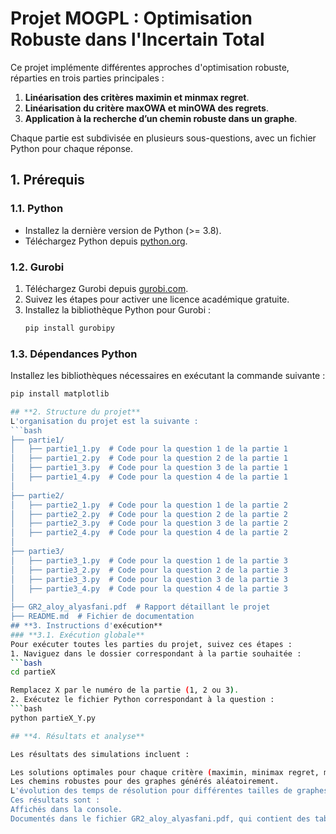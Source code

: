 # Projet MOGPL : Optimisation Robuste dans l'Incertain Total

Ce projet implémente différentes approches d'optimisation robuste, réparties en trois parties principales :
1. **Linéarisation des critères maximin et minmax regret**.
2. **Linéarisation du critère maxOWA et minOWA des regrets**.
3. **Application à la recherche d’un chemin robuste dans un graphe**.

Chaque partie est subdivisée en plusieurs sous-questions, avec un fichier Python pour chaque réponse.

## **1. Prérequis**

### **1.1. Python**
- Installez la dernière version de Python (>= 3.8).
- Téléchargez Python depuis [python.org](https://www.python.org/downloads/).

### **1.2. Gurobi**
1. Téléchargez Gurobi depuis [gurobi.com](https://www.gurobi.com/).
2. Suivez les étapes pour activer une licence académique gratuite.
3. Installez la bibliothèque Python pour Gurobi :
   ```bash
   pip install gurobipy
### **1.3. Dépendances Python**
Installez les bibliothèques nécessaires en exécutant la commande suivante :
   ```bash
   pip install matplotlib

## **2. Structure du projet**
L'organisation du projet est la suivante :
   ```bash
   ├── partie1/
   │   ├── partie1_1.py  # Code pour la question 1 de la partie 1
   │   ├── partie1_2.py  # Code pour la question 2 de la partie 1
   │   ├── partie1_3.py  # Code pour la question 3 de la partie 1
   │   ├── partie1_4.py  # Code pour la question 4 de la partie 1
   │
   ├── partie2/
   │   ├── partie2_1.py  # Code pour la question 1 de la partie 2
   │   ├── partie2_2.py  # Code pour la question 2 de la partie 2
   │   ├── partie2_3.py  # Code pour la question 3 de la partie 2
   │   ├── partie2_4.py  # Code pour la question 4 de la partie 2
   │
   ├── partie3/
   │   ├── partie3_1.py  # Code pour la question 1 de la partie 3
   │   ├── partie3_2.py  # Code pour la question 2 de la partie 3
   │   ├── partie3_3.py  # Code pour la question 3 de la partie 3
   │   ├── partie3_4.py  # Code pour la question 4 de la partie 3
   │
   ├── GR2_aloy_alyasfani.pdf  # Rapport détaillant le projet
   ├── README.md  # Fichier de documentation
## **3. Instructions d'exécution**
### **3.1. Exécution globale**
Pour exécuter toutes les parties du projet, suivez ces étapes :
1. Naviguez dans le dossier correspondant à la partie souhaitée :
   ```bash
   cd partieX

Remplacez X par le numéro de la partie (1, 2 ou 3).
2. Exécutez le fichier Python correspondant à la question :
   ```bash
   python partieX_Y.py

## **4. Résultats et analyse**

Les résultats des simulations incluent :

   Les solutions optimales pour chaque critère (maximin, minimax regret, maxOWA, minOWA).
   Les chemins robustes pour des graphes générés aléatoirement.
   L'évolution des temps de résolution pour différentes tailles de graphes.
Ces résultats sont :
   Affichés dans la console.
   Documentés dans le fichier GR2_aloy_alyasfani.pdf, qui contient des tableaux et des graphiques pour chaque question.
